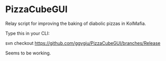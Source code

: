 # PizzaCubeGUI
Relay script for improving the baking of diabolic pizzas in KolMafia.

Type this in your CLI:

svn checkout https://github.com/ggvgiu/PizzaCubeGUI/branches/Release

Seems to be working.

